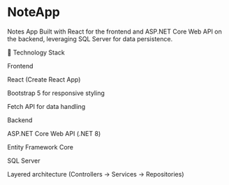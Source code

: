 # NoteApp
Notes App Built with React for the frontend and ASP.NET Core Web API on the backend,
leveraging SQL Server for data persistence.

🔧 Technology Stack

Frontend

React (Create React App)

Bootstrap 5 for responsive styling

Fetch API for data handling

Backend

ASP.NET Core Web API (.NET 8)

Entity Framework Core

SQL Server

Layered architecture (Controllers → Services → Repositories)
